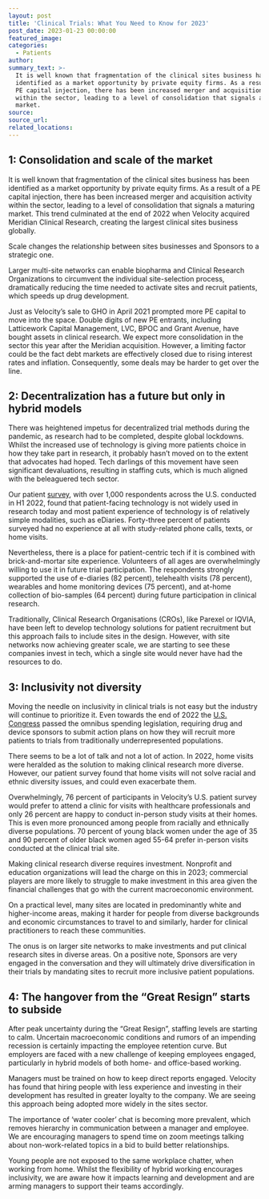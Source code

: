 ```yaml
---
layout: post
title: 'Clinical Trials: What You Need to Know for 2023'
post_date: 2023-01-23 00:00:00
featured_image:
categories:
  - Patients
author:
summary_text: >-
  It is well known that fragmentation of the clinical sites business has been
  identified as a market opportunity by private equity firms. As a result of a
  PE capital injection, there has been increased merger and acquisition activity
  within the sector, leading to a level of consolidation that signals a maturing
  market.
source:
source_url:
related_locations:
---
```

## **1: Consolidation and scale of the market**

It is well known that fragmentation of the clinical sites business has been identified as a market opportunity by private equity firms. As a result of a PE capital injection, there has been increased merger and acquisition activity within the sector, leading to a level of consolidation that signals a maturing market. This trend culminated at the end of 2022 when Velocity acquired Meridian Clinical Research, creating the largest clinical sites business globally.

Scale changes the relationship between sites businesses and Sponsors to a strategic one.

Larger multi-site networks can enable biopharma and Clinical Research Organizations to circumvent the individual site-selection process, dramatically reducing the time needed to activate sites and recruit patients, which speeds up drug development.

Just as Velocity’s sale to GHO in April 2021 prompted more PE capital to move into the space. Double digits of new PE entrants, including Latticework Capital Management, LVC, BPOC and Grant Avenue, have bought assets in clinical research. We expect more consolidation in the sector this year after the Meridian acquisition. However, a limiting factor could be the fact debt markets are effectively closed due to rising interest rates and inflation. Consequently, some deals may be harder to get over the line.

## **2: Decentralization has a future but only in hybrid models**

There was heightened impetus for decentralized trial methods during the pandemic, as research had to be completed, despite global lockdowns. Whilst the increased use of technology is giving more patients choice in how they take part in research, it probably hasn’t moved on to the extent that advocates had hoped. Tech darlings of this movement have seen significant devaluations, resulting in staffing cuts, which is much aligned with the beleaguered tech sector.

Our patient [survey](https://indd.adobe.com/view/48d83b20-c192-4b62-8773-14f7c54bab6b), with over 1,000 respondents across the U.S. conducted in H1 2022, found that patient-facing technology is not widely used in research today and most patient experience of technology is of relatively simple modalities, such as eDiaries. Forty-three percent of patients surveyed had no experience at all with study-related phone calls, texts, or home visits.

Nevertheless, there is a place for patient-centric tech if it is combined with brick-and-mortar site experience. Volunteers of all ages are overwhelmingly willing to use it in future trial participation. The respondents strongly supported the use of e-diaries (82 percent), telehealth visits (78 percent), wearables and home monitoring devices (75 percent), and at-home collection of bio-samples (64 percent) during future participation in clinical research.&nbsp;

Traditionally, Clinical Research Organisations (CROs), like Parexel or IQVIA, have been left to develop technology solutions for patient recruitment but this approach fails to include sites in the design. However, with site networks now achieving greater scale, we are starting to see these companies invest in tech, which a single site would never have had the resources to do.

## **3: Inclusivity not diversity**

Moving the needle on inclusivity in clinical trials is not easy but the industry will continue to prioritize it. Even towards the end of 2022 the [U.S. Congress](https://www.lexology.com/library/detail.aspx?g=5c35ec5f-4f9c-4b7b-8f3c-0ecf3e174303) passed the omnibus spending legislation, requiring drug and device sponsors to submit action plans on how they will recruit more patients to trials from traditionally underrepresented populations.

There seems to be a lot of talk and not a lot of action. In 2022, home visits were heralded as the solution to making clinical research more diverse. However, our patient survey found that home visits will not solve racial and ethnic diversity issues, and could even exacerbate them.

Overwhelmingly, 76 percent of participants in Velocity’s U.S. patient survey would prefer to attend a clinic for visits with healthcare professionals and only 26 percent are happy to conduct in-person study visits at their homes. This is even more pronounced among people from racially and ethnically diverse populations. 70 percent of young black women under the age of 35 and 90 percent of older black women aged 55-64 prefer in-person visits conducted at the clinical trial site.

Making clinical research diverse requires investment. Nonprofit and education organizations will lead the charge on this in 2023; commercial players are more likely to struggle to make investment in this area given the financial challenges that go with the current macroeconomic environment.

On a practical level, many sites are located in predominantly white and higher-income areas, making it harder for people from diverse backgrounds and economic circumstances to travel to and similarly, harder for clinical practitioners to reach these communities.

The onus is on larger site networks to make investments and put clinical research sites in diverse areas. On a positive note, Sponsors are very engaged in the conversation and they will ultimately drive diversification in their trials by mandating sites to recruit more inclusive patient populations.

## **4: The hangover from the “Great Resign” starts to subside**

After peak uncertainty during the “Great Resign”, staffing levels are starting to calm. Uncertain macroeconomic conditions and rumors of an impending recession is certainly impacting the employee retention curve. But employers are faced with a new challenge of keeping employees engaged, particularly in hybrid models of both home- and office-based working.

Managers must be trained on how to keep direct reports engaged. Velocity has found that hiring people with less experience and investing in their development has resulted in greater loyalty to the company. We are seeing this approach being adopted more widely in the sites sector.

The importance of ‘water cooler’ chat is becoming more prevalent, which removes hierarchy in communication between a manager and employee. We are encouraging managers to spend time on zoom meetings talking about non-work-related topics in a bid to build better relationships.

Young people are not exposed to the same workplace chatter, when working from home. Whilst the flexibility of hybrid working encourages inclusivity, we are aware how it impacts learning and development and are arming managers to support their teams accordingly.